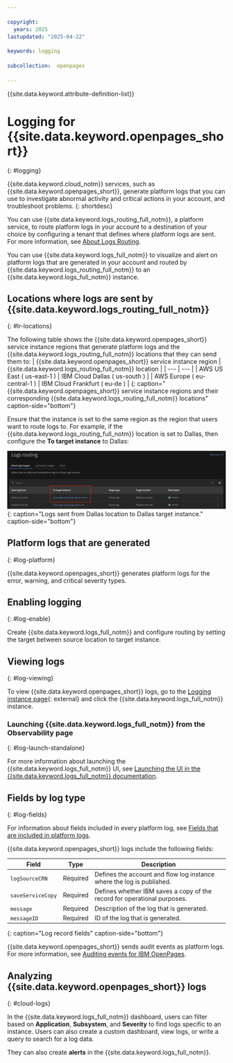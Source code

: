 ```yaml
---

copyright:
  years: 2025
lastupdated: "2025-04-22"

keywords: logging

subcollection:  openpages

---
```


{{site.data.keyword.attribute-definition-list}}




# Logging for {{site.data.keyword.openpages_short}}
{: #logging}

{{site.data.keyword.cloud_notm}} services, such as {{site.data.keyword.openpages_short}}, generate platform logs that you can use to investigate abnormal activity and critical actions in your account, and troubleshoot problems.
{: shortdesc}

You can use {{site.data.keyword.logs_routing_full_notm}}, a platform service, to route platform logs in your account to a destination of your choice by configuring a tenant that defines where platform logs are sent. For more information, see [About Logs Routing](/docs/logs-router?topic=logs-router-about).

You can use {{site.data.keyword.logs_full_notm}} to visualize and alert on platform logs that are generated in your account and routed by {{site.data.keyword.logs_routing_full_notm}} to an {{site.data.keyword.logs_full_notm}} instance.





## Locations where logs are sent by {{site.data.keyword.logs_routing_full_notm}}
{: #lr-locations}



The following table shows the {{site.data.keyword.openpages_short}} service instance regions that generate platform logs and the {{site.data.keyword.logs_routing_full_notm}} locations that they can send them to:
| {{site.data.keyword.openpages_short}} service instance region | {{site.data.keyword.logs_routing_full_notm}} location |
| --- | --- |
| AWS US East ( us-east-1 ) |  IBM Cloud Dallas ( us-south ) |
| AWS Europe ( eu-central-1 ) | IBM Cloud Frankfurt ( eu-de ) |
{: caption="{{site.data.keyword.openpages_short}} service instance regions and their corresponding {{site.data.keyword.logs_routing_full_notm}} locations" caption-side="bottom"}

Ensure that the instance is set to the same region as the region that users want to route logs to. For example, if the {{site.data.keyword.logs_routing_full_notm}} location is set to Dallas, then configure the **To target instance** to Dallas:

![Logs routing set to Dallas target instance](images/logs_routing_region_instance.png "Logs routing set to Dallas target instance"){: caption="Logs sent from Dallas location to Dallas target instance." caption-side="bottom"}

## Platform logs that are generated
{: #log-platform}



{{site.data.keyword.openpages_short}} generates platform logs for the error, warning, and critical severity types.



## Enabling logging
{: #log-enable}









Create {{site.data.keyword.logs_full_notm}} and configure routing by setting the target between source location to target instance.

## Viewing logs
{: #log-viewing}



To view {{site.data.keyword.openpages_short}} logs, go to the [Logging instance page](https://cloud.ibm.com/observability/logging){: external} and click the {{site.data.keyword.logs_full_notm}} instance.

### Launching {{site.data.keyword.logs_full_notm}} from the Observability page
{: #log-launch-standalone}



For more information about launching the {{site.data.keyword.logs_full_notm}} UI, see [Launching the UI in the {{site.data.keyword.logs_full_notm}} documentation](/docs/cloud-logs?topic=cloud-logs-instance-launch).

## Fields by log type
{: #log-fields}



For information about fields included in every platform log, see [Fields that are included in platform logs](/docs/logs-router?topic=logs-router-about-platform-logs#about-platform-logs-2).





{{site.data.keyword.openpages_short}} logs include the following fields:

| Field             | Type       | Description             |
|-------------------|------------|-------------------------|
| `logSourceCRN`    | Required   | Defines the account and flow log instance where the log is published. |
| `saveServiceCopy` | Required   | Defines whether IBM saves a copy of the record for operational purposes. |
| `message`         | Required   | Description of the log that is generated. |
| `messageID`       | Required   | ID of the log that is generated. |
{: caption="Log record fields" caption-side="bottom"}

{{site.data.keyword.openpages_short}} sends audit events as platform logs. For more information, see [Auditing events for IBM OpenPages](/docs/openpages?topic=openpages-at_events).

## Analyzing {{site.data.keyword.openpages_short}} logs
{: #cloud-logs}



In the {{site.data.keyword.logs_full_notm}} dashboard, users can filter based on **Application**, **Subsystem**, and **Severity** to find logs specific to an instance. Users can also create a custom dashboard, view logs, or write a query to search for a log data.

They can also create **alerts** in the {{site.data.keyword.logs_full_notm}}.

